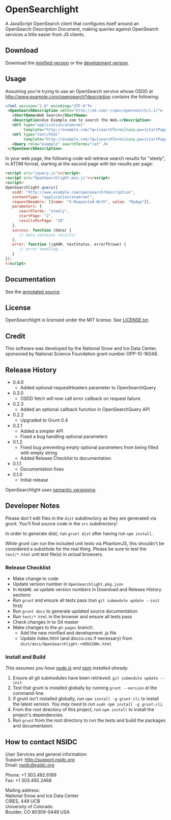 # OpenSearchlight

A JavaScript OpenSearch client that configures itself around an OpenSearch
Description Document, making queries against OpenSearch services a little
easier from JS clients.

## Download
Download the [minified version][min] or the [development version][max].

[min]: https://raw.github.com/nsidc/OpenSearchlight/gh-pages/OpenSearchlight-0.4.0.min.js
[max]: https://raw.github.com/nsidc/OpenSearchlight/gh-pages/OpenSearchlight-0.4.0.js

## Usage

Assuming you're trying to use an OpenSearch service whose OSDD
at http://www.example.com/opensearch?description contains the following:

```xml
<?xml version="1.0" encoding="UTF-8"?>
 <OpenSearchDescription xmlns="http://a9.com/-/spec/opensearch/1.1/">
   <ShortName>Web Search</ShortName>
   <Description>Use Example.com to search the Web.</Description>
   <Url type="application/atom+xml"
        template="http://example.com/?q={searchTerms}&amp;pw={startPage?}&amp;n={resultsPerPage?}&amp;format=atom"/>
   <Url type="text/html"
        template="http://example.com/?q={searchTerms}&amp;pw={startPage?}&amp;n={resultsPerPage?}"/>
   <Query role="example" searchTerms="cat" />
 </OpenSearchDescription>
```

In your web page, the following code will retrieve search results for "steely",
in ATOM format, starting at the second page with ten results per page:

```html
<script src="jquery.js"></script>
<script src="OpenSearchlight.min.js"></script>
<script>
OpenSearchlight.query({
   osdd: "http://www.example.com/opensearch?description",
   contentType: "application/atom+xml",
   requestHeaders: [{name: "X-Requested-With", value: "MyApp"}],
   parameters: {
      searchTerms: "steely",
      startPage: "2",
      resultsPerPage: "10"
   },
   success: function (data) {
      // data contains results!
   },
   error: function (jqXHR, textStatus, errorThrown) {
      // error handling...
   }
});
</script>
```

## Documentation
See the [annotated source][annotated_source].

[annotated_source]: http://nsidc.github.com/OpenSearchlight/

## License
OpenSearchlight is licensed under the MIT license.  See [LICENSE.txt][license].

[license]: https://raw.github.com/nsidc/OpenSearchlight/master/LICENSE.txt

## Credit

This software was developed by the National Snow and Ice Data Center, sponsored
by National Science Foundation grant number OPP-10-16048.

## Release History
* 0.4.0
  * Added optional requestHeaders parameter to OpenSearchQuery
* 0.3.0
  * OSDD fetch will now call error callback on request failure.
* 0.2.3
  * Added an optional callback function in OpenSearchQuery API
* 0.2.2
  * Upgraded to Grunt 0.4
* 0.2.1
  * Added a simpler API
  * Fixed a bug handling optional parameters
* 0.1.2
  * Fixed bug preventing empty optional parameters from being filled with empty string
  * Added Release Checklist to documentation
* 0.1.1
  * Documentation fixes
* 0.1.0
  * Initial release

OpenSearchlight uses [semantic versioning][semver].

[semver]: http://semver.org/

## Developer Notes

Please don't edit files in the `dist` subdirectory as they are generated via
grunt. You'll find source code in the `src` subdirectory!

In order to generate dist/, run `grunt dist` after having run `npm install`.

While grunt can run the included unit tests via PhantomJS, this shouldn't be
considered a substitute for the real thing. Please be sure to test the
`test/*.html` unit test file(s) in _actual_ browsers.

### Release Checklist

* Make change to code
* Update version number in `OpenSearchlight.pkg.json`
* In `README.md` update version numbers in Download and Release History sections
* Run `grunt` and ensure all tests pass (run `git submodule update --init` first)
* Run `grunt docs` to generate updated source documentation
* Run `test/*.html` in the browser and ensure all tests pass
* Check changes in to Git master
* Make changes to the `gh-pages` branch:
  * Add the new minified and development .js file
  * Update index.html (and docco.css if necessary) from `dist/docs/OpenSearchlight-<VERSION>.html`


### Install and Build

_This assumes you have [node.js](http://nodejs.org/) and [npm](http://npmjs.org/) installed already._

1. Ensure all git submodules have been retrieved: `git submodule update --init`
2. Test that grunt is installed globally by running `grunt --version` at the command-line.
3. If grunt isn't installed globally, run `npm install -g grunt-cli` to install the latest version. _You may need to run `sudo npm install -g grunt-cli`._
4. From the root directory of this project, run `npm install` to install the project's dependencies.
5. Run `grunt` from the root directory to run the tests and build the packages and documentaion.

## How to contact NSIDC ###

User Services and general information:  
Support: http://support.nsidc.org  
Email: nsidc@nsidc.org

Phone: +1 303.492.6199  
Fax: +1 303.492.2468

Mailing address:  
National Snow and Ice Data Center  
CIRES, 449 UCB  
University of Colorado  
Boulder, CO 80309-0449 USA
